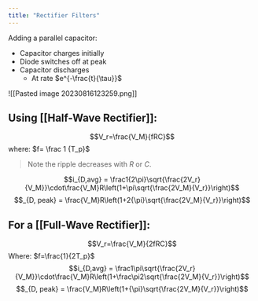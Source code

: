 ```yaml
---
title: "Rectifier Filters"
---
```

Adding a parallel capacitor:
- Capacitor charges initially
- Diode switches off at peak
- Capacitor discharges
	- At rate $e^{-\frac{t}{\tau}}$

![[Pasted image 20230816123259.png]]

## Using [[Half-Wave Rectifier]]:
$$V_r=\frac{V_M}{fRC}$$
where: $f= \frac 1 {T_p}$
> Note the ripple decreases with $R$ or $C$.

$$i_{D,avg} = \frac1{2\pi}\sqrt{\frac{2V_r}{V_M}}\cdot\frac{V_M}R\left(1+\pi\sqrt{\frac{2V_M}{V_r}}\right)$$
$$_{D, peak} = \frac{V_M}R\left(1+2{\pi}\sqrt{\frac{2V_M}{V_r}}\right)$$


## For a [[Full-Wave Rectifier]]:
$$V_r=\frac{V_M}{2fRC}$$
Where: $f=\frac{1}{2T_p}$
$$i_{D,avg} = \frac1\pi\sqrt{\frac{2V_r}{V_M}}\cdot\frac{V_M}R\left(1+\frac\pi2\sqrt{\frac{2V_M}{V_r}}\right)$$
$$_{D, peak} = \frac{V_M}R\left(1+{\pi}\sqrt{\frac{2V_M}{V_r}}\right)$$



